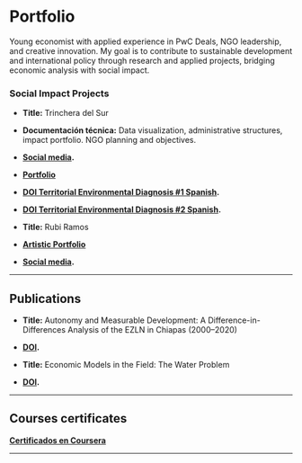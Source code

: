 # Portfolio
Young economist with applied experience in PwC Deals, NGO leadership, and creative innovation. My goal is to contribute to sustainable development and international policy through research and applied projects, bridging economic analysis with social impact.

### Social Impact Projects
- **Title:** Trinchera del Sur
- **Documentación técnica:** Data visualization, administrative structures, impact portfolio. NGO planning and objectives.
- **[Social media](https://www.instagram.com/trinchera_del_sur/).**
- **[Portfolio]([https://www.notion.so/Trinchera-Del-Sur-28bac9b536b9814fb53def91b4a48297?source=copy_link])**
- **[DOI Territorial Environmental Diagnosis #1 Spanish](https://doi.org/10.5281/zenodo.16771737).**
- **[DOI Territorial Environmental Diagnosis #2 Spanish](https://doi.org/10.5281/zenodo.17066345).**

- **Title:** Rubi Ramos

 - **[Artistic Portfolio](https://www.behance.net/grecia_rubi_ramos)**
 - **[Social media](https://www.instagram.com/rr.chaos/).**

---

##  Publications
- **Title:** Autonomy and Measurable Development: A Difference-in-Differences Analysis of the EZLN in Chiapas (2000–2020)
- **[DOI](https://doi.org/10.5281/zenodo.15616981).**

- **Title:** Economic Models in the Field: The Water Problem
- **[DOI](https://doi.org/10.5281/zenodo.17087076).**

---


## Courses certificates

 **[Certificados en Coursera](https://www.coursera.org/user/399593e29fee8d0dc401f073f681cb1a)**

---


